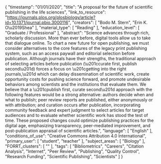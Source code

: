 {
    "timestamp": "01/01/2020",
    "title": "A proposal for the future of scientific publishing in the life sciences",
    "link_to_resource": "https://journals.plos.org/plosbiology/article?id=10.1371/journal.pbio.3000116",
    "creators": [
        "Bodo M. Stern",
        "Erin K. O\u2019Shea"
    ],
    "material_type": [
        "Reading"
    ],
    "education_level": [
        "Graduate / Professional"
    ],
    "abstract": "Science advances through rich, scholarly discussion. More than ever before, digital tools allow us to take that dialogue online. To chart a new future for open publishing, we must consider alternatives to the core features of the legacy print publishing system, such as an access paywall and editorial selection before publication. Although journals have their strengths, the traditional approach of selecting articles before publication (\u201ccurate first, publish second\u201d) forces a focus on \u201cgetting into the right journals,\u201d which can delay dissemination of scientific work, create opportunity costs for pushing science forward, and promote undesirable behaviors among scientists and the institutions that evaluate them. We believe that a \u201cpublish first, curate second\u201d approach with the following features would be a strong alternative: authors decide when and what to publish; peer review reports are published, either anonymously or with attribution; and curation occurs after publication, incorporating community feedback and expert judgment to select articles for target audiences and to evaluate whether scientific work has stood the test of time. These proposed changes could optimize publishing practices for the digital age, emphasizing transparency, peer-mediated improvement, and post-publication appraisal of scientific articles.",
    "language": [
        "English"
    ],
    "conditions_of_use": "Creative Commons Attribution 4.0 International",
    "primary_user": [
        "student",
        "teacher"
    ],
    "subject_areas": [
        "Biology"
    ],
    "FORRT_clusters": [
        ""
    ],
    "tags": [
        "Bibliometrics",
        "Careers",
        "Citation Analysis",
        "Internet",
        "Peer Review",
        "Publishing",
        "Quality Control",
        "Research Funding",
        "Scientific Publishing",
        "Scientists"
    ]
}